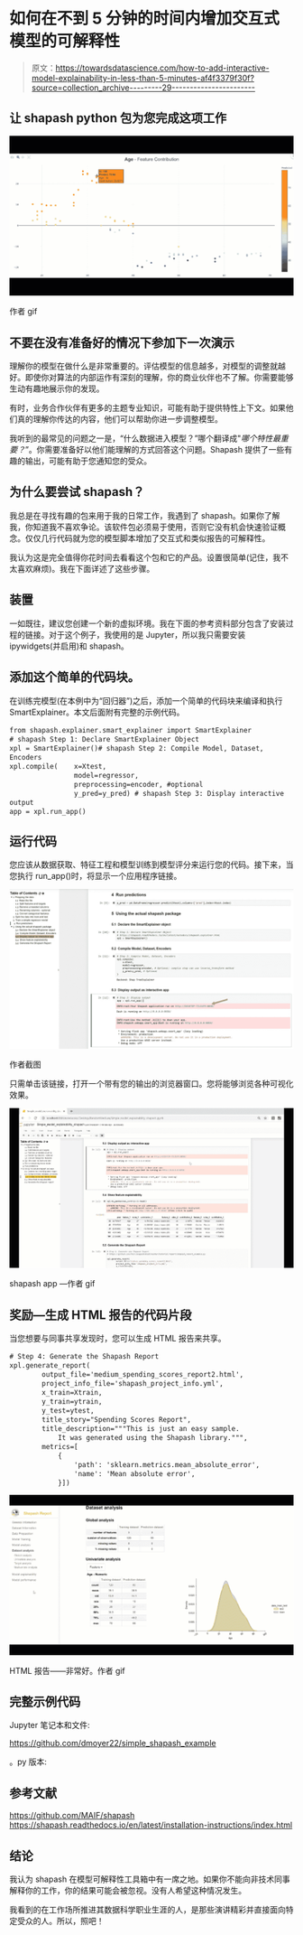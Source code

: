 # 如何在不到 5 分钟的时间内增加交互式模型的可解释性

> 原文：<https://towardsdatascience.com/how-to-add-interactive-model-explainability-in-less-than-5-minutes-af4f3379f30f?source=collection_archive---------29----------------------->

## 让 shapash python 包为您完成这项工作

![](img/eb53773065889eb3dea688e9c0f910e6.png)

作者 gif

## 不要在没有准备好的情况下参加下一次演示

理解你的模型在做什么是非常重要的。评估模型的信息越多，对模型的调整就越好。即使你对算法的内部运作有深刻的理解，你的商业伙伴也不了解。你需要能够生动有趣地展示你的发现。

有时，业务合作伙伴有更多的主题专业知识，可能有助于提供特性上下文。如果他们真的理解你传达的内容，他们可以帮助你进一步调整模型。

我听到的最常见的问题之一是，“什么数据进入模型？”哪个翻译成"*哪个特性最重要？*”。你需要准备好以他们能理解的方式回答这个问题。Shapash 提供了一些有趣的输出，可能有助于您通知您的受众。

## 为什么要尝试 shapash？

我总是在寻找有趣的包来用于我的日常工作，我遇到了 shapash。如果你了解我，你知道我不喜欢争论。该软件包必须易于使用，否则它没有机会快速验证概念。仅仅几行代码就为您的模型脚本增加了交互式和类似报告的可解释性。

我认为这是完全值得你花时间去看看这个包和它的产品。设置很简单(记住，我不太喜欢麻烦)。我在下面详述了这些步骤。

## 装置

一如既往，建议您创建一个新的虚拟环境。我在下面的参考资料部分包含了安装过程的链接。对于这个例子，我使用的是 Jupyter，所以我只需要安装 ipywidgets(并启用)和 shapash。

## **添加这个简单的代码块。**

在训练完模型(在本例中为“回归器”)之后，添加一个简单的代码块来编译和执行 SmartExplainer。本文后面附有完整的示例代码。

```
from shapash.explainer.smart_explainer import SmartExplainer
# shapash Step 1: Declare SmartExplainer Object
xpl = SmartExplainer()# shapash Step 2: Compile Model, Dataset, Encoders
xpl.compile(    x=Xtest,    
                model=regressor,    
                preprocessing=encoder, #optional
                y_pred=y_pred) # shapash Step 3: Display interactive output
app = xpl.run_app()
```

## **运行代码**

您应该从数据获取、特征工程和模型训练到模型评分来运行您的代码。接下来，当您执行 run_app()时，将显示一个应用程序链接。

![](img/76fb0524e2b45941a2eb97c1266bf5e5.png)

作者截图

只需单击该链接，打开一个带有您的输出的浏览器窗口。您将能够浏览各种可视化效果。

![](img/642a7dc10ef7006656ea1af19bd6229b.png)

shapash app —作者 gif

## 奖励—生成 HTML 报告的代码片段

当您想要与同事共享发现时，您可以生成 HTML 报告来共享。

```
# Step 4: Generate the Shapash Report
xpl.generate_report(
        output_file='medium_spending_scores_report2.html',
        project_info_file='shapash_project_info.yml',
        x_train=Xtrain,
        y_train=ytrain,
        y_test=ytest,
        title_story="Spending Scores Report",
        title_description="""This is just an easy sample.
            It was generated using the Shapash library.""",
        metrics=[
            {
                'path': 'sklearn.metrics.mean_absolute_error',
                'name': 'Mean absolute error',
            }])
```

![](img/e83ba56b23af34625c95b91f615f34fe.png)

HTML 报告——非常好。作者 gif

## **完整示例代码**

Jupyter 笔记本和文件:

<https://github.com/dmoyer22/simple_shapash_example>  

。py 版本:

## **参考文献**

<https://github.com/MAIF/shapash>  <https://shapash.readthedocs.io/en/latest/installation-instructions/index.html>  

## 结论

我认为 shapash 在模型可解释性工具箱中有一席之地。如果你不能向非技术同事解释你的工作，你的结果可能会被忽视。没有人希望这种情况发生。

我看到的在工作场所推进其数据科学职业生涯的人，是那些演讲精彩并直接面向特定受众的人。所以，照吧！
